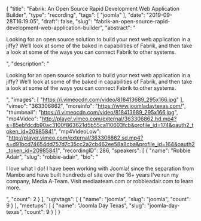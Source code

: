 {
  "title": "Fabrik: An Open Source Rapid Development Web Application Builder",
  "type": "recording",
  "tags": [
    "joomla"
  ],
  "date": "2019-09-28T16:19:05",
  "draft": false,
  "slug": "fabrik-an-open-source-rapid-development-web-application-builder",
  "abstract": "<p>Looking for an open source solution to build your next web application in a jiffy? We’ll look at some of the baked in capabilities of Fabrik, and then take a look at some of the ways you can connect Fabrik to other systems.</p>",
  "description": "<p>Looking for an open source solution to build your next web application in a jiffy? We’ll look at some of the baked in capabilities of Fabrik, and then take a look at some of the ways you can connect Fabrik to other systems.</p>",
  "images": [
    "https://i.vimeocdn.com/video/818413689_295x166.jpg"
  ],
  "vimeo": "363306862",
  "moreinfo": "https://www.joomladaytexas.com/",
  "thumbnail": "https://i.vimeocdn.com/video/818413689_295x166.jpg",
  "mp4Video": "http://player.vimeo.com/external/363306862.hd.mp4?s=85ebfdcdb90ac3100f863621d5b55ca110603fcb&profile_id=174&oauth2_token_id=20985841",
  "mp4VideoLow": "http://player.vimeo.com/external/363306862.sd.mp4?s=d91bcd74654dd757d7c35cc2a2cb462ee58a8cba&profile_id=164&oauth2_token_id=20985841",
  "recordingID": 286,
  "speakers": [
    {
      "name": "Robbie Adair",
      "slug": "robbie-adair",
      "bio": "<p>I love what I do! I have been working with Joomla! since the separation from Mambo and have built hundreds of site over the 16+ years I've run my company, Media A-Team. Visit mediaateam.com or robbieadair.com to learn more.</p>",
      "count": 2
    }
  ],
  "ugtvtags": [
    {
      "name": "joomla",
      "slug": "joomla",
      "count": 9
    }
  ],
  "meetups": [
    {
      "name": "Joomla Day Texas",
      "slug": "joomla-day-texas",
      "count": 9
    }
  ]
}